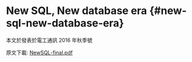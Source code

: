 # New SQL, New database era {#new-sql-new-database-era}

本文於發表於電工通訊 2016 年秋季號

原文下載: [NewSQL-final.pdf](/assets/NewSQL-final.pdf)

